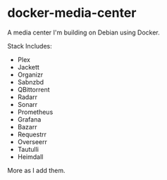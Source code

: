 # docker-media-center
A media center I'm building on Debian using Docker.

Stack Includes:
- Plex
- Jackett
- Organizr
- Sabnzbd
- QBittorrent
- Radarr
- Sonarr
- Prometheus
- Grafana
- Bazarr
- Requestrr
- Overseerr
- Tautulli
- Heimdall

More as I add them.
